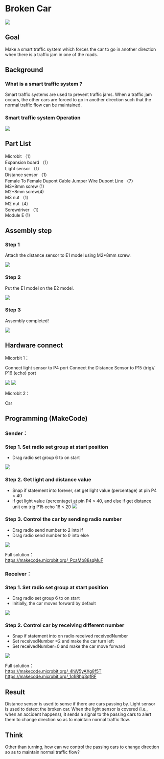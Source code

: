 # Broken Car
![](picture/6/6_1.png)

## Goal
<P>
Make a smart traffic system which forces the car to go in another direction when there is a traffic jam in one of the roads.  
<P>

## Background
### What is a smart traffic system ? 
<P>
Smart traffic systems are used to prevent traffic jams. When a traffic jam occurs, the other cars are forced to go in another direction such that the normal traffic flow can be maintained. 
<P>

### Smart traffic system Operation 
![](picture/6/6_2.png)

## Part List 
<P>
Microbit （1）<BR>
Expansion board （1）<BR>
Light sensor （1）<BR>
Distance sensor （1）<BR>
Female To Female Dupont Cable Jumper Wire Dupont Line （7）<BR>
M3*8mm screw (1)<BR>
M2*8mm screw(4)<BR>
M3 nut （1）<BR>
M2 nut（4）<BR>
Screwdriver （1）<BR>
Module E (1) <BR>
<P>

## Assembly step 
### Step 1 
<P>
Attach the distance sensor to E1 model using M2*8mm screw. 
<P>
 
![](picture/6/6_4.png)

### Step 2 
<P>
Put the E1 model on the E2 model. 
<P>
 
![](picture/6/6_5.png)

### Step 3 
<P>
Assembly completed! 
<P>
 
![](picture/6/6_6.png)

## Hardware connect 
<P>
Micorbit 1：
<P>
<P>
Connect light sensor to P4 port
Connect the Distance Sensor to P15 (trig)/ P16 (echo) port
<P>

![](picture/6/ch6pic.png)
![](picture/6/6_7.jpg)
<BR>
<P>
Microbit 2：
<P>
<P>
Car
<P>

## Programming (MakeCode) 

### Sender：

### Step 1. Set radio set group at start position 
+ Drag radio set group 6 to on start  
 
![](picture/6/6_8.png)

### Step 2. Get light and distance value 
+ Snap if statement into forever, set get light value (percentage) at pin P4 < 40
+ If get light value (percentage) at pin P4 < 40, and else if get distance unit cm trig P15 echo 16 < 20
![](picture/6/6_10.png)

### Step 3. Control the car by sending radio number
+ Drag radio send number to 2 into if 
+ Drag radio send number to 0 into else 
 
![](picture/6/6_12.png)

<P>
Full solution：<BR>
<a href="https://makecode.microbit.org/_PcaMb88sqMuF">https://makecode.microbit.org/_PcaMb88sqMuF</a>
<P>

### Receiver：
### Step 1. Set radio set group at start position 
+ Drag radio set group 6 to on start  
+ Initially, the car  moves forward by default
 
![](picture/6/6_14.png)
 

### Step 2. Control car by receiving different number 
+ Snap if statement into on radio received receivedNumber  
+ Set receivedNumber =2 and make the car turn left 
+ Set receivedNumber=0 and make the car move forward 
 
![](picture/6/6_16.png)

<P>
Full solution：<BR>
<a href="https://makecode.microbit.org/_4hW5yAXg8f5T">https://makecode.microbit.org/_4hW5yAXg8f5T</a><BR>
<a href="https://makecode.microbit.org/_1o1iRhg3qfRF">https://makecode.microbit.org/_1o1iRhg3qfRF</a>
<P>

## Result 
<P>
Distance sensor is used to sense if there are cars passing by. Light sensor is used to detect the broken car. When the light sensor is covered (i.e., when an accident happens), it sends a signal to the passing cars to alert them to change direction so as to maintain normal traffic flow. 
<P>

## Think 
<P>
Other than turning, how can we control the passing cars to change direction so as to maintain normal traffic flow? 
<P>
